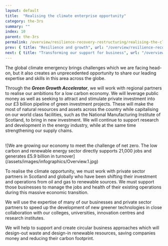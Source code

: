 ```yaml
---
layout: default
title:  "Realising the climate enterprise opportunity"
category: the-3rs
summary: ""
index: 10
parent: the-3rs
permalink: /overview/resilience-recovery-restructuring/realising-the-climate-enterprise-opportunity/
prev: { title: "Resilience and growth", url: "/overview/resilience-recovery-restructuring/resilience-growth/"}
next: { title: "Transforming our support for business", url: "/overview/resilience-recovery-restructuring/transforming-our-support-for-business/" }
---
```


The global climate emergency brings challenges which we are facing head-on, but it also creates an unprecedented opportunity to share our leading expertise and skills in this area across the globe.  

Through the ***Green Growth Accelerator***, we will work with regional partners to realise our ambitions for a low carbon economy.  We will leverage public money as well as seeking to attract and stimulate private investment into our £3 billion pipeline of green investment projects. These will make the most of natural resources and assets across the country while capitalising on our world class facilities, such as the National Manufacturing Institute of Scotland, to bring in new investment. We will continue to support research and development in the energy industry, while at the same time strengthening our supply chains.   

<br>
![We are growing our economy to meet the challenge of net zero. The low carbon and renewable energy sector directly supports 21,000 jobs and generates £5.9 billion in turnover](/assets/images/infographics/Overview.1.jpg)  
<br>

To realise the climate opportunity, we must work with private sector partners in Scotland and globally who have been shifting their investment and operations from oil and gas to renewable sources. We must support those businesses to manage the jobs and health of their existing operations during this massive economic transition. 

We will use the expertise of many of our businesses and private sector partners to speed up the development of new greener technologies in close collaboration with our colleges, universities, innovation centres and research institutes.

We will help to support and create circular business approaches which will design-out waste and design-in renewable resources, saving companies money and reducing their carbon footprint.
